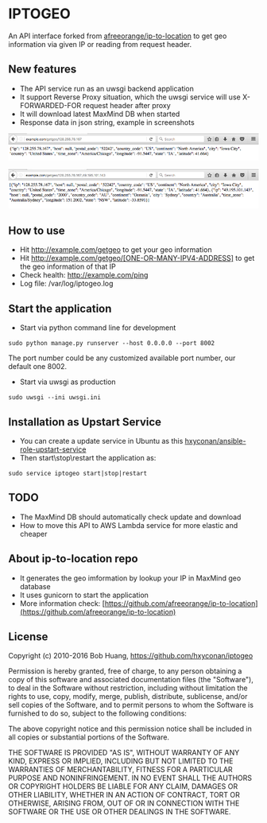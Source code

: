 # IPTOGEO

An API interface forked from [afreeorange/ip-to-location](https://github.com/afreeorange/ip-to-location) to get geo information via given IP or reading from request header.

## New features
- The API service run as an uwsgi backend application
- It support Reverse Proxy situation, which the uwsgi service will use X-FORWARDED-FOR request header after proxy
- It will download latest MaxMind DB when started
- Response data in json string, example in screenshots

![UI](https://raw.githubusercontent.com/hxyconan/iptogeo/master/screenshots/screenshot_single_ip.png)

![UI](https://raw.githubusercontent.com/hxyconan/iptogeo/master/screenshots/screenshot_multi_ips.png)


## How to use
- Hit http://example.com/getgeo to get your geo information
- Hit http://example.com/getgeo/[ONE-OR-MANY-IPV4-ADDRESS] to get the geo information of that IP
- Check health: http://example.com/ping
- Log file: /var/log/iptogeo.log


## Start the application
- Start via python command line for development
 
```
sudo python manage.py runserver --host 0.0.0.0 --port 8002
```
The port number could be any customized available port number, our default one 8002.


- Start via uwsgi as production

```
sudo uwsgi --ini uwsgi.ini 
```


## Installation as Upstart Service
- You can create a update service in Ubuntu as this [hxyconan/ansible-role-upstart-service](https://github.com/hxyconan/ansible-role-upstart-service)
- Then start\stop\restart the application as:

```
sudo service iptogeo start|stop|restart
```

## TODO
- The MaxMind DB should automatically check update and download
- How to move this API to AWS Lambda service for more elastic and cheaper

## About ip-to-location repo
- It generates the geo imformation by lookup your IP in MaxMind geo database
- It uses gunicorn to start the application
- More information check: [https://github.com/afreeorange/ip-to-location](https://github.com/afreeorange/ip-to-location)


## License
Copyright (c) 2010-2016 Bob Huang, https://github.com/hxyconan/iptogeo

Permission is hereby granted, free of charge, to any person obtaining a copy of this software and associated documentation files (the "Software"), to deal in the Software without restriction, including without limitation the rights to use, copy, modify, merge, publish, distribute, sublicense, and/or sell copies of the Software, and to permit persons to whom the Software is furnished to do so, subject to the following conditions:

The above copyright notice and this permission notice shall be included in all copies or substantial portions of the Software.

THE SOFTWARE IS PROVIDED "AS IS", WITHOUT WARRANTY OF ANY KIND, EXPRESS OR IMPLIED, INCLUDING BUT NOT LIMITED TO THE WARRANTIES OF MERCHANTABILITY, FITNESS FOR A PARTICULAR PURPOSE AND NONINFRINGEMENT. IN NO EVENT SHALL THE AUTHORS OR COPYRIGHT HOLDERS BE LIABLE FOR ANY CLAIM, DAMAGES OR OTHER LIABILITY, WHETHER IN AN ACTION OF CONTRACT, TORT OR OTHERWISE, ARISING FROM, OUT OF OR IN CONNECTION WITH THE SOFTWARE OR THE USE OR OTHER DEALINGS IN THE SOFTWARE.
